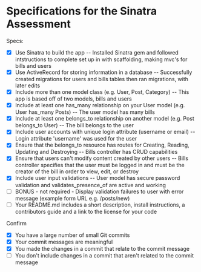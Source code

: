 # Specifications for the Sinatra Assessment

Specs:
- [x] Use Sinatra to build the app
-- Installed Sinatra gem and followed intstructions to complete set up in with scaffolding, making mvc's for bills and users
- [x] Use ActiveRecord for storing information in a database
-- Successfully created migrations for users and bills tables then ran migrations, with later edits
- [x] Include more than one model class (e.g. User, Post, Category)
-- This app is based off of two models, bills and users
- [x] Include at least one has_many relationship on your User model (e.g. User has_many Posts)
-- The user model has many bills
- [x] Include at least one belongs_to relationship on another model (e.g. Post belongs_to User)
-- The bill belongs to the user
- [x] Include user accounts with unique login attribute (username or email)
-- Login attribute 'username' was used for the user
- [x] Ensure that the belongs_to resource has routes for Creating, Reading, Updating and Destroying
-- Bills controller has CRUD capabilities 
- [x] Ensure that users can't modify content created by other users
-- Bills controller specifies that the user must be logged in and must be the creator of the bill in order to view, edit, or destroy
- [x] Include user input validations
-- User model has secure password validation and validates_presence_of are active and working 
- [ ] BONUS - not required - Display validation failures to user with error message (example form URL e.g. /posts/new)
- [ ] Your README.md includes a short description, install instructions, a contributors guide and a link to the license for your code

Confirm
- [x] You have a large number of small Git commits
- [x] Your commit messages are meaningful
- [x] You made the changes in a commit that relate to the commit message
- [ ] You don't include changes in a commit that aren't related to the commit message